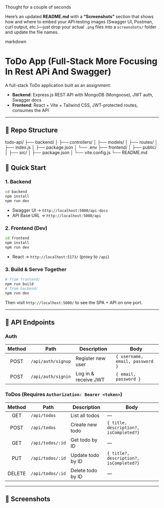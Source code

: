 Thought for a couple of seconds

Here’s an updated **README.md** with a **“Screenshots”** section that shows how and where to embed your API‐testing images (Swagger UI, Postman, curl output, etc.)—just drop your actual `.png` files into a `screenshots/` folder and update the file names.

markdown
# ToDo App (Full-Stack More Focusing In Rest APi And Swagger)

A full-stack ToDo application built as an assignment:

- **Backend**: Express.js REST API with MongoDB (Mongoose), JWT auth, Swagger docs
- **Frontend**: React + Vite + Tailwind CSS, JWT-protected routes, consumes the API

---

## 📁 Repo Structure


todo-api/
├── backend/
│ ├── controllers/
│ ├── models/
│ ├── routes/
│ ├── index.js
│ ├── package.json
│ └── .env
├── frontend/
│ ├── public/
│ ├── src/
│ ├── package.json
│ └── vite.config.js
└── README.md





## 🚀 Quick Start

### 1. Backend

```bash
cd backend
npm install
npm run dev
````

- Swagger UI → `http://localhost:5000/api-docs`
- API Base URL → `http://localhost:5000/api`

### 2. Frontend (Dev)

```bash
cd frontend
npm install
npm run dev
```

- React → `http://localhost:5173/` (proxy to `/api`)

### 3. Build & Serve Together

```bash
# from frontend/
npm run build
# from backend/
npm run dev
```

Then visit `http://localhost:5000/` to see the SPA + API on one port.

---

## 📑 API Endpoints

### Auth

| Method | Path               | Description          | Body                            |
| :----: | ------------------ | -------------------- | ------------------------------- |
|  POST  | `/api/auth/signup` | Register new user    | `{ username, email, password }` |
|  POST  | `/api/auth/signin` | Log in & receive JWT | `{ email, password }`           |

### ToDos (Requires `Authorization: Bearer <token>`)

| Method | Path             | Description       | Body                                    |
| :----: | ---------------- | ----------------- | --------------------------------------- |
|  GET   | `/api/todos`     | List all todos    | —                                       |
|  POST  | `/api/todos`     | Create new todo   | `{ title, description?, isCompleted?}`  |
|  GET   | `/api/todos/:id` | Get todo by ID    | —                                       |
|  PUT   | `/api/todos/:id` | Update todo by ID | `{ title?, description?, isCompleted?}` |
| DELETE | `/api/todos/:id` | Delete todo by ID | —                                       |

---

## 📸 Screenshots
